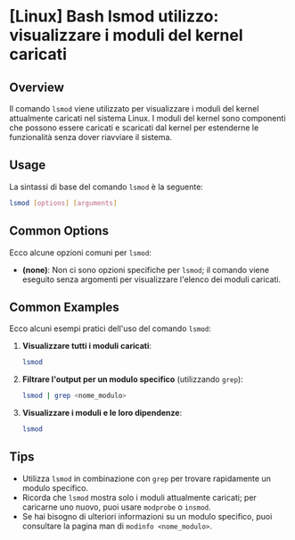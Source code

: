 # [Linux] Bash lsmod utilizzo: visualizzare i moduli del kernel caricati

## Overview
Il comando `lsmod` viene utilizzato per visualizzare i moduli del kernel attualmente caricati nel sistema Linux. I moduli del kernel sono componenti che possono essere caricati e scaricati dal kernel per estenderne le funzionalità senza dover riavviare il sistema.

## Usage
La sintassi di base del comando `lsmod` è la seguente:

```bash
lsmod [options] [arguments]
```

## Common Options
Ecco alcune opzioni comuni per `lsmod`:

- **(none)**: Non ci sono opzioni specifiche per `lsmod`; il comando viene eseguito senza argomenti per visualizzare l'elenco dei moduli caricati.

## Common Examples
Ecco alcuni esempi pratici dell'uso del comando `lsmod`:

1. **Visualizzare tutti i moduli caricati**:
   ```bash
   lsmod
   ```

2. **Filtrare l'output per un modulo specifico** (utilizzando `grep`):
   ```bash
   lsmod | grep <nome_modulo>
   ```

3. **Visualizzare i moduli e le loro dipendenze**:
   ```bash
   lsmod
   ```

## Tips
- Utilizza `lsmod` in combinazione con `grep` per trovare rapidamente un modulo specifico.
- Ricorda che `lsmod` mostra solo i moduli attualmente caricati; per caricarne uno nuovo, puoi usare `modprobe` o `insmod`.
- Se hai bisogno di ulteriori informazioni su un modulo specifico, puoi consultare la pagina man di `modinfo <nome_modulo>`.